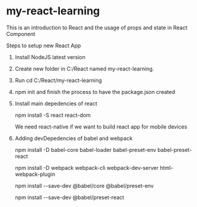 # my-react-learning
This is an introduction to React and the usage of props and state in React Component

Steps to setup new React App

1) Install NodeJS latest version

2) Create new folder in C:/React named my-react-learning.

3) Run cd C:/React/my-react-learning

4) npm init and finish the process to have the package.json created

5) Install main depedencies of react

   npm install -S react react-dom
   
   We need react-native if we want to build react app for mobile devices
   
6) Adding devDepedencies of babel and webpack

   npm install -D babel-core babel-loader babel-preset-env babel-preset-react
   
   npm install -D webpack webpack-cli webpack-dev-server html-webpack-plugin
   
   npm install --save-dev @babel/core @babel/preset-env
   
   npm install --save-dev @babel/preset-react
